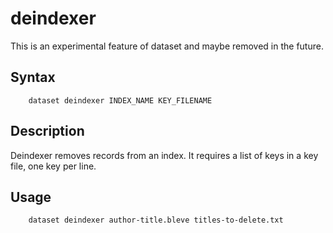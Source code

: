 
# deindexer

This is an experimental feature of dataset and maybe removed in the future.

## Syntax

```
    dataset deindexer INDEX_NAME KEY_FILENAME
```

## Description

Deindexer removes records from an index. It requires a list of keys in a key file, one key per line.

## Usage

```
    dataset deindexer author-title.bleve titles-to-delete.txt
```

